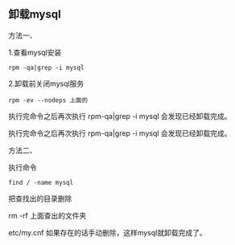 ## 卸载mysql

方法一、

1.查看mysql安装

```
rpm -qa|grep -i mysql
```

2.卸载前关闭mysql服务

```
rpm -ev --nodeps 上面的
```

执行完命令之后再次执行 rpm-qa\|grep -i mysql 会发现已经卸载完成。

执行完命令之后再次执行 rpm-qa\|grep -i mysql 会发现已经卸载完成。

方法二、

执行命令

```
find / -name mysql
```

把查找出的目录删除

rm -rf 上面查出的文件夹

etc/my.cnf 如果存在的话手动删除，这样mysql就卸载完成了。

